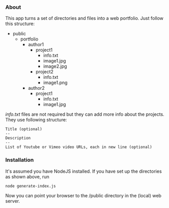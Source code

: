 ### About

This app turns a set of directories and files into a web portfolio. Just follow this structure:

* public
	* portfolio
		* author1
			* project1
				* info.txt
				* image1.jpg
				* image2.jpg
			* project2
				* info.txt
				* image1.png
		* author2
			* project1
				* info.txt
				* image1.jpg

_info.txt_ files are not required but they can add more info about the projects. They use following structure:

	Title (optional)
	--
	Description
	--
	List of Youtube or Vimeo video URLs, each in new line (optional)

### Installation

It's assumed you have NodeJS installed. If you have set up the directories as shown above, run

	node generate-index.js

Now you can point your browser to the /public directory in the (local) web server.
